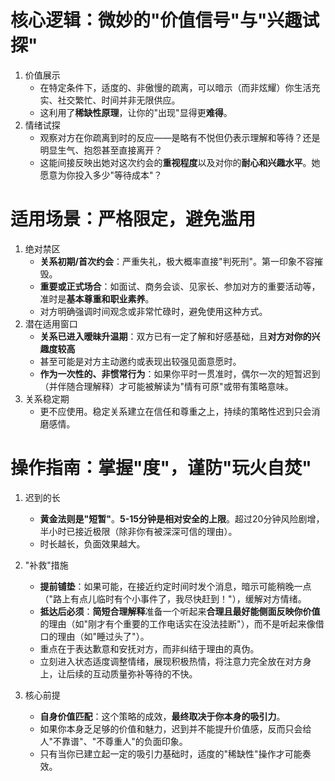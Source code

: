 # 核心逻辑：微妙的"价值信号"与"兴趣试探"
1. 价值展示
   - 在特定条件下，适度的、非傲慢的疏离，可以暗示（而非炫耀）你生活充实、社交繁忙、时间并非无限供应。
   - 这利用了**稀缺性原理**，让你的"出现"显得更**难得**。
2. 情绪试探
   - 观察对方在你疏离到时的反应——是略有不悦但仍表示理解和等待？还是明显生气、抱怨甚至直接离开？
   - 这能间接反映出她对这次约会的**重视程度**以及对你的**耐心和兴趣水平**。她愿意为你投入多少"等待成本"？

# 适用场景：严格限定，避免滥用
1. 绝对禁区
   - **关系初期/首次约会**：严重失礼，极大概率直接"判死刑"。第一印象不容摧毁。
   - **重要或正式场合**：如面试、商务会谈、见家长、参加对方的重要活动等，准时是**基本尊重和职业素养**。
   - 对方明确强调时间观念或非常忙碌时，避免使用这种方式。
2. 潜在适用窗口
   - **关系已进入暧昧升温期**：双方已有一定了解和好感基础，且**对方对你的兴趣度较高**
   - 甚至可能是对方主动邀约或表现出较强见面意愿时。
   - **作为一次性的、非惯常行为**：如果你平时一贯准时，偶尔一次的短暂迟到（并伴随合理解释）才可能被解读为"情有可原"或带有策略意味。
3. 关系稳定期
   - 更不应使用。稳定关系建立在信任和尊重之上，持续的策略性迟到只会消磨感情。

# 操作指南：掌握"度"，谨防"玩火自焚"
1. 迟到的长
   - **黄金法则是"短暂"**。**5-15分钟是相对安全的上限**。超过20分钟风险剧增，半小时已接近极限（除非你有被深深可信的理由）。
   - 时长越长，负面效果越大。
2. "补救"措施
   - **提前铺垫**：如果可能，在接近约定时间时发个消息，暗示可能稍晚一点（"路上有点儿临时有个小事件了，我尽快赶到！"），缓解对方情绪。
   - **抵达后必须**：**简短合理解释**准备一个听起来**合理且最好能侧面反映你价值**的理由（如"刚才有个重要的工作电话实在没法挂断"），而不是听起来像借口的理由（如"睡过头了"）。
   - 重点在于表达歉意和安抚对方，而非纠结于理由的真伪。
   - 立刻进入状态适度调整情绪，展现积极热情，将注意力完全放在对方身上，让后续的互动质量弥补等待的不快。

3. 核心前提
   - **自身价值匹配**：这个策略的成效，**最终取决于你本身的吸引力**。
   - 如果你本身乏足够的价值和魅力，迟到并不能提升价值感，反而只会给人"不靠谱"、"不尊重人"的负面印象。
   - 只有当你已建立起一定的吸引力基础时，适度的"稀缺性"操作才可能奏效。 